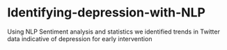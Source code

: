 # Identifying-depression-with-NLP
 Using NLP Sentiment analysis and statistics we identified trends in Twitter data indicative of depression for early intervention
